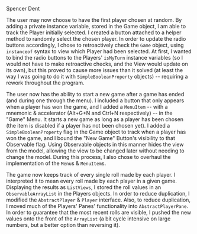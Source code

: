 Spencer Dent

The user may now choose to have the first player chosen at random. By adding a private instance variable, stored in the Game object, I am able to track the Player initially selected. I created a button attached to a helper method to randomly select the chosen player. In order to update the radio buttons accordingly, I chose to retroactively check the `Game` object, using `instanceof` syntax to view which Player had been selected. At first, I wanted to bind the radio buttons to the Players' `isMyTurn` instance variables (so I would not have to make retroactive checks, and the View would update on its own), but this proved to cause more issues than it solved (at least the way I was going to do it with `SimpleBooleanProperty` objects) -- requiring a rework throughout the program.

The user now has the ability to start a new game after a game has ended (and during one through the menu). I included a button that only appears when a player has won the game, and I added a `MenuItem` -- with a mnemonic & accelerator (Alt+G+N and Ctrl+N respectively) -- in the "Game" Menu. It starts a new game as long as a player has been chosen (the item is disabled if a player has not been chosen yet). I added a `SimpleBooleanProperty` flag in the Game object to track when a player has won the game, and I bound the "New Game" Button's visibility to that Observable flag. Using Observable objects in this manner hides the view from the model, allowing the view to be changed later without needing to change the model. During this process, I also chose to overhaul the implementation of the `Menu`s & `MenuItem`s.

The game now keeps track of every single roll made by each player. I interpreted it to mean every roll made by each player in a given game. Displaying the results as `ListViews`, I stored the roll values in an `ObservableArrayList` in the Players objects. In order to reduce duplication, I modified the `AbstractPlayer` & `Player` interface. Also, to reduce duplication, I moved much of the Players' Panes' functionality into `AbstractPlayerPane`. In order to guarantee that the most recent rolls are visible, I pushed the new values onto the front of the `ArrayList` (a bit cycle intensive on large numbers, but a better option than reversing it).
